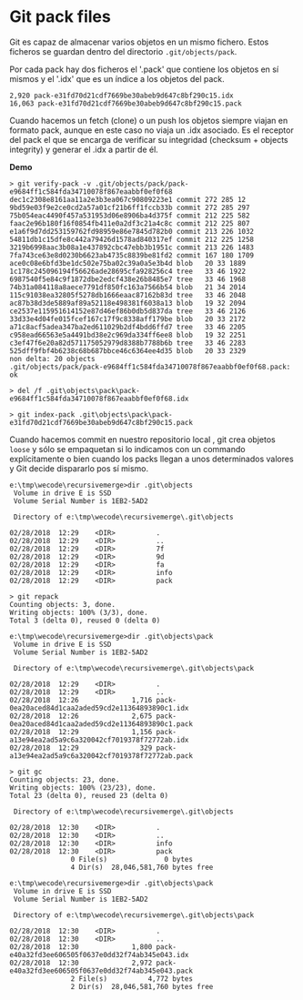 # Git pack files

 Git es capaz de almacenar varios objetos en un mismo fichero. Estos ficheros se guardan dentro del directorio `.git/objects/pack`.
 
 Por cada pack hay dos ficheros el '.pack' que contiene los objetos en sí mismos y el '.idx' que es un índice a los objetos del pack.
 
  ```
  2,920 pack-e31fd70d21cdf7669be30abeb9d647c8bf290c15.idx
16,063 pack-e31fd70d21cdf7669be30abeb9d647c8bf290c15.pack
 ```
 
 Cuando hacemos un fetch (clone) o un push los objetos siempre viajan en formato pack, aunque en este caso no viaja un .idx asociado. Es el receptor del pack el que se encarga de verificar su integridad (checksum + objects integrity) y generar el .idx a partir de él.

**Demo**
```
> git verify-pack -v .git/objects/pack/pack-e9684ff1c584fda34710078f867eaabbf0ef0f68
dec1c2308e8161aa11a2e3b3ea067c90809223e1 commit 272 285 12
9bd59e03f9e2ce0cd2a57a01cf21b6ff1fccb33b commit 272 285 297
75b054eac4490f457a531953d06e8906ba4d375f commit 212 225 582
faac2e96b180f16f0854fb411e0a2df3c21a4c8c commit 212 225 807
e1a6f9d7dd253159762fd98959e86e7845d782b0 commit 213 226 1032
54811db1c15dfe8c442a79426d1578ad840317ef commit 212 225 1258
3219b6998aac3b08a1e437892cbc47ebb3b1951c commit 213 226 1483
7fa743ce63e8d0230b6623ab4735c8839be81fd2 commit 167 180 1709
ace0c08e6bfd3be1dc502e75ba02c39a0a5e3b4d blob   20 33 1889
1c178c245096194f56626ade28695cfa928256c4 tree   33 46 1922
6987540f5e84c9f1872dbe2edcf438e26b8485e7 tree   33 46 1968
74b31a084118a8aece7791df850fc163a7566b54 blob   21 34 2014
115c91038ea32805f5278db1666eaac87162b83d tree   33 46 2048
ac87b38d3de5889af89a52118e498381f6038a13 blob   19 32 2094
ce2537e115951614152e87d46ef86b0db5d837da tree   33 46 2126
33d33e4d04fe015fcef167c17f9c8338aff179be blob   20 33 2172
a71c8acf5adea347ba2ed611029b2df4bdd6ffd7 tree   33 46 2205
c958ead66563e5a4491bd38e2c969da334ff6ee8 blob   19 32 2251
c3ef47f6e20a82d571175052979d8388b7788b6b tree   33 46 2283
525dff9fbf4b6238c68b687bbce46c6364ee4d35 blob   20 33 2329
non delta: 20 objects
.git/objects/pack/pack-e9684ff1c584fda34710078f867eaabbf0ef0f68.pack: ok

> del /f .git\objects\pack\pack-e9684ff1c584fda34710078f867eaabbf0ef0f68.idx

> git index-pack .git\objects\pack\pack-e31fd70d21cdf7669be30abeb9d647c8bf290c15.pack
```

Cuando hacemos commit en nuestro repositorio local , git crea objetos `loose` y sólo se empaquetan si lo indicamos con un commando explícitamente o bien cuando los packs llegan a unos determinados valores y Git decide dispararlo pos sí mismo.

```
e:\tmp\wecode\recursivemerge>dir .git\objects
 Volume in drive E is SSD
 Volume Serial Number is 1EB2-5AD2

 Directory of e:\tmp\wecode\recursivemerge\.git\objects

02/28/2018  12:29    <DIR>          .
02/28/2018  12:29    <DIR>          ..
02/28/2018  12:29    <DIR>          7f
02/28/2018  12:29    <DIR>          9d
02/28/2018  12:29    <DIR>          fa
02/28/2018  12:29    <DIR>          info
02/28/2018  12:29    <DIR>          pack

> git repack
Counting objects: 3, done.
Writing objects: 100% (3/3), done.
Total 3 (delta 0), reused 0 (delta 0)

e:\tmp\wecode\recursivemerge>dir .git\objects\pack
 Volume in drive E is SSD
 Volume Serial Number is 1EB2-5AD2

 Directory of e:\tmp\wecode\recursivemerge\.git\objects\pack

02/28/2018  12:29    <DIR>          .
02/28/2018  12:29    <DIR>          ..
02/28/2018  12:26             1,716 pack-0ea20aced84d1caa2aded59cd2e11364893890c1.idx
02/28/2018  12:26             2,675 pack-0ea20aced84d1caa2aded59cd2e11364893890c1.pack
02/28/2018  12:29             1,156 pack-a13e94ea2ad5a9c6a320042cf7019378f72772ab.idx
02/28/2018  12:29               329 pack-a13e94ea2ad5a9c6a320042cf7019378f72772ab.pack

> git gc
Counting objects: 23, done.
Writing objects: 100% (23/23), done.
Total 23 (delta 0), reused 23 (delta 0)

 Directory of e:\tmp\wecode\recursivemerge\.git\objects

02/28/2018  12:30    <DIR>          .
02/28/2018  12:30    <DIR>          ..
02/28/2018  12:30    <DIR>          info
02/28/2018  12:30    <DIR>          pack
               0 File(s)              0 bytes
               4 Dir(s)  28,046,581,760 bytes free

e:\tmp\wecode\recursivemerge>dir .git\objects\pack
 Volume in drive E is SSD
 Volume Serial Number is 1EB2-5AD2

 Directory of e:\tmp\wecode\recursivemerge\.git\objects\pack

02/28/2018  12:30    <DIR>          .
02/28/2018  12:30    <DIR>          ..
02/28/2018  12:30             1,800 pack-e40a32fd3ee606505f0637e0dd32f74ab345e043.idx
02/28/2018  12:30             2,972 pack-e40a32fd3ee606505f0637e0dd32f74ab345e043.pack
               2 File(s)          4,772 bytes
               2 Dir(s)  28,046,581,760 bytes free               
```
